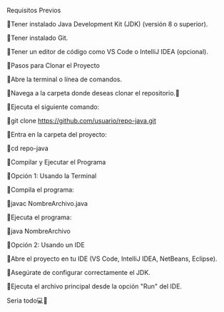 Requisitos Previos

🤖Tener instalado Java Development Kit (JDK) (versión 8 o superior).

🤖Tener instalado Git.

🤖Tener un editor de código como VS Code o IntelliJ IDEA (opcional).

🤖Pasos para Clonar el Proyecto

🤖Abre la terminal o línea de comandos.

🤖Navega a la carpeta donde deseas clonar el repositorio.🤖

🤖Ejecuta el siguiente comando:

🤖git clone https://github.com/usuario/repo-java.git

🤖Entra en la carpeta del proyecto:

🤖cd repo-java

🤖Compilar y Ejecutar el Programa

🤖Opción 1: Usando la Terminal

🤖Compila el programa:

🤖javac NombreArchivo.java

🤖Ejecuta el programa:

🤖java NombreArchivo

🤖Opción 2: Usando un IDE

🤖Abre el proyecto en tu IDE (VS Code, IntelliJ IDEA, NetBeans, Eclipse).

🤖Asegúrate de configurar correctamente el JDK.

🤖Ejecuta el archivo principal desde la opción "Run" del IDE.


Seria todo💻🤖
